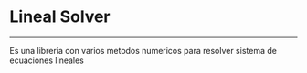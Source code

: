 # Lineal Solver
---
Es una libreria con varios metodos numericos para resolver sistema de ecuaciones lineales
